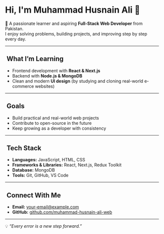 # Hi, I'm Muhammad Husnain Ali 👋

🚀 A passionate learner and aspiring **Full-Stack Web Developer** from Pakistan.  
I enjoy solving problems, building projects, and improving step by step every day.

---

## ​ What I’m Learning
- Frontend development with **React & Next.js**
- Backend with **Node.js & MongoDB**
- Clean and modern **UI design** (by studying and cloning real-world e-commerce websites)

---

## ​ Goals
- Build practical and real-world web projects
- Contribute to open-source in the future
- Keep growing as a developer with consistency

---

## ​​ Tech Stack
- **Languages:** JavaScript, HTML, CSS
- **Frameworks & Libraries:** React, Next.js, Redux Toolkit
- **Database:** MongoDB
- **Tools:** Git, GitHub, VS Code

---

## ​ Connect With Me
- **Email:** your-email@example.com
- **GitHub:** [github.com/muhammad-husnain-ali-web](https://github.com/muhammad-husnain-ali-web)

---

💡 *“Every error is a new step forward.”*
